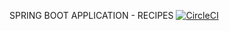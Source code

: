 SPRING BOOT APPLICATION - RECIPES
[![CircleCI](https://circleci.com/gh/Vaznok/recipes/tree/master.svg?style=svg)](https://circleci.com/gh/Vaznok/recipes/tree/master)
